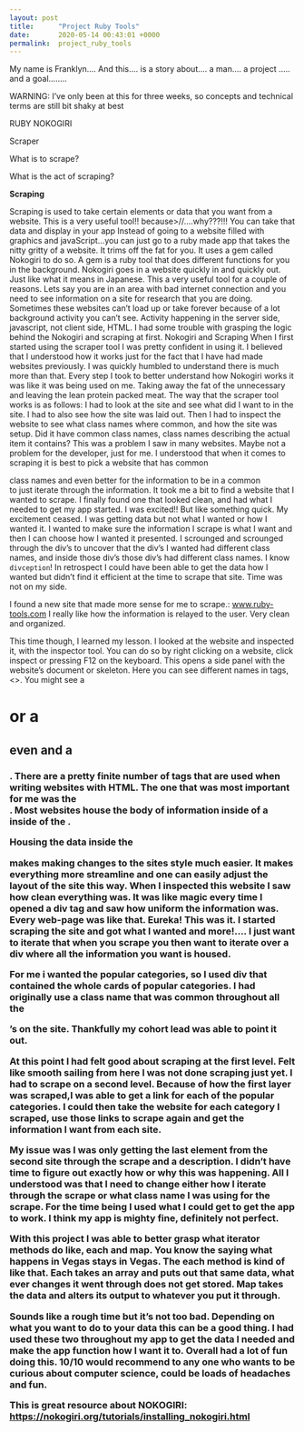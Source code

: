 ```yaml
---
layout: post
title:      "Project Ruby Tools"
date:       2020-05-14 00:43:01 +0000
permalink:  project_ruby_tools
---
```




My name is Franklyn….
And this….
is a story about….
a man….
a project …..
and a goal……..

WARNING: I’ve only been at this for three weeks, so concepts and technical terms are still bit shaky at best

RUBY
NOKOGIRI

Scraper

What is to scrape?

What is the act of scraping?

**Scraping**

Scraping is used to take certain elements or data that you want from a website. This is a very useful tool!! because>//….why???!!!
You can take that data and display in your app
Instead of going to a website filled with graphics and javaScript…you can just go to a ruby made app that takes the nitty gritty of a website. It trims off the fat for you. It uses a gem called Nokogiri to do so. A gem is a ruby tool that does different functions for you in the background. Nokogiri goes in a website quickly in and quickly out. Just like what it means in Japanese.
This a very useful tool for a couple of reasons. Lets say you are in an area with bad internet connection and you need to see information on a site for research that you are doing. Sometimes these websites can’t load up or take forever because of a lot background activity you can’t see. Activity happening in the server side, javascript, not client side, HTML.
I had some trouble with grasping the logic behind the Nokogiri and scraping at first.
Nokogiri and Scraping
When I first started using the scraper tool I was pretty confident in using it. I believed that I understood how it works just for the fact that I have had made websites previously. I was quickly humbled to understand there is much more than that. Every step I took to better understand how Nokogiri works it was like it was being used on me. Taking away the fat of the unnecessary and leaving the lean protein packed meat.
The way that the scraper tool works is as follows:
I had to look at the site and see what did I want to in the site.
I had to also see how the site was laid out. Then I had to inspect the website to see what class names where common, and how the site was setup. Did it have common class names, class names describing the actual item it contains? This was a problem I saw in many websites. Maybe not a problem for the developer, just for me. I understood that when it comes to scraping it is best to pick a website that has common <div> class names and even better for the information to be in a common <div> to just iterate through the information.
It took me a bit to find a website that I wanted to scrape.
I finally found one that looked clean, and had what I needed to get my app started.
I was excited!!
But like something quick.
My excitement ceased.
I was getting data but not what I wanted or how I wanted it.
I wanted to make sure the information I scrape is what I want and then I can choose how I wanted it presented.
I scrounged and scrounged through the div’s to uncover that the div’s I wanted had different class names, and inside those div’s those div’s had different class names. I know `divception`!
In retrospect I could have been able to get the data how I wanted but didn’t find it efficient at the time to scrape that site. Time was not on my side.

I found a new site that made more sense for me to scrape.:
www.ruby-tools.com
I really like how the information is relayed to the user. Very clean and organized.

This time though, I learned my lesson.
I looked at the website and inspected it, with the inspector tool. You can do so by right clicking on a website, click inspect or pressing F12 on the keyboard. This opens a side panel with the website’s document or skeleton. Here you can see different names in tags, <>. You might see a <h1> or a <h2> even and a <h3>. There are a pretty finite number of tags that are used when writing websites with HTML. The one that was most important for me was the <div>. Most websites house the body of information inside of a <div> inside of the <body>.


Housing the data inside the <div> makes making changes to the sites style much easier. It makes everything more streamline and one can easily adjust the layout of the site this way.
When I inspected this website I saw how clean everything was. It was like magic every time I opened a div tag and saw how uniform the information was. Every web-page was like that. Eureka! This was it.
I started scraping the site and got what I wanted and more!….
I just want to iterate that when you scrape you then want to iterate over a div where all the information you want is housed.

For me i wanted the popular categories, so I used div that contained the whole cards of popular categories. I had originally use a class name that was common throughout all the <div>’s on the site. Thankfully my cohort lead was able to point it out.

At this point I had felt good about scraping at the first level. Felt like smooth sailing from here
I was not done scraping just yet. I had to scrape on a second level. Because of how the first layer was scraped,I was able to get a link for each of the popular categories. I could then take the website for each category I scraped, use those links to scrape again and get the information I want from each site.

My issue was I was only getting the last element from the second site through the scrape and a description. I didn’t have time to figure out exactly how or why this was happening. All I understood was that I need to change either how I iterate through the scrape or what class name I was using for the scrape.
For the time being I used what I could get to get the app to work.
I think my app is mighty fine, definitely not perfect.

With this project I was able to better grasp what iterator methods do like, each and map.
You know the saying what happens in Vegas stays in Vegas. The each method is kind of like that. Each takes an array and puts out that same data, what ever changes it went through does not get stored.
Map takes the data and alters its output to whatever you put it through.

Sounds like a rough time but it’s not too bad. Depending on what you want to do to your data this can be a good thing. I had used these two throughout my app to get the data I needed and make the app function how I want it to.
Overall had a lot of fun doing this. 10/10 would recommend to any one who wants to be curious about computer science, could be loads of headaches and fun.

This is great resource about NOKOGIRI:
https://nokogiri.org/tutorials/installing_nokogiri.html
